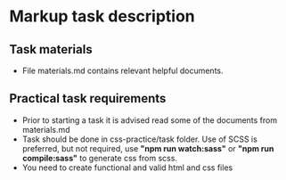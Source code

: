 # Markup task description

## Task materials

- File materials.md contains relevant helpful documents.

## Practical task requirements

- Prior to starting a task it is advised read some of the documents from materials.md
- Task should be done in css-practice/task folder. Use of SCSS is preferred, but not required, use **"npm run watch:sass"** or **"npm run compile:sass"** to generate css from scss.
- You need to create functional and valid html and css files
